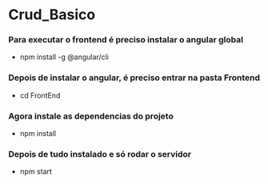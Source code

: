 # Crud_Basico
### Para executar o frontend é preciso instalar o angular global
- npm install -g @angular/cli 
### Depois de instalar o angular, é preciso entrar na pasta Frontend 
- cd FrontEnd
### Agora instale as dependencias do projeto
- npm install
### Depois de tudo instalado e só rodar o servidor
- npm start
